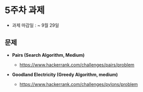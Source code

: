 
# 5주차 과제

- 과제 마감일 : ~ 9월 29일

## 문제 
- **Pairs (Search Algorithm, Medium)**
  - https://www.hackerrank.com/challenges/pairs/problem

- **Goodland Electricity (Greedy Algorithm, medium)**
  - https://www.hackerrank.com/challenges/pylons/problem
